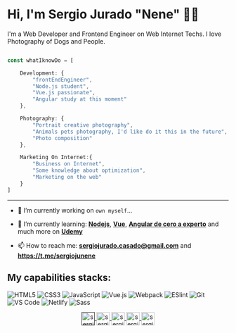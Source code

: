 # Hi, I'm Sergio Jurado "Nene" 👋🏽

I'm a Web Developer and Frontend Engineer on Web Internet Techs. I love Photography of Dogs and People.

```js

const whatIknowDo = [ 

    Development: {
        "frontEndEngineer", 
        "Node.js student",
        "Vue.js passionate",
        "Angular study at this moment"
    },

    Photography: {
        "Portrait creative photography",
        "Animals pets photography, I'd like do it this in the future",
        "Photo composition"
    },

    Marketing On Internet:{
        "Business on Internet",
        "Some knowledge about optimization",
        "Marketing on the web"
    }
]

```
---

- 🔭 I’m currently working on `own myself`...

- 🌱 I’m currently learning: **[Nodejs](https://nodejs.org)**, **[Vue](https//escuelavue.es)**, **[Angular de cero a experto](https://www.udemy.com/course/angular-2-fernando-herrera/)** and much more on **[Udemy](https://www.udemy.com/home/my-courses/learning/)**

- 📫 How to reach me: **<sergiojurado.casado@gmail.com>** and **https://t.me/sergiojunene**


## My capabilities stacks:

![HTML5](https://img.shields.io/badge/-HTML5-%23E44D27?style=flat-square&logo=html5&logoColor=ffffff) ![CSS3](https://img.shields.io/badge/-CSS3-%231572B6?style=flat-square&logo=css3) ![JavaScript](https://img.shields.io/badge/-JavaScript-%23F7DF1C?style=flat-square&logo=javascript&logoColor=000000&labelColor=%23F7DF1C&color=%23FFCE5A) ![Vue.js](https://img.shields.io/badge/-Vue.js-%232c3e50?style=flat-square&logo=Vue.js) ![Webpack](https://img.shields.io/badge/-Webpack-%232C3A42?style=flat-square&logo=webpack) ![ESlint](https://img.shields.io/badge/-ESLint-%234B32C3?style=flat-square&logo=eslint) ![Git](https://img.shields.io/badge/-Git-%23F05032?style=flat-square&logo=git&logoColor=%23ffffff) ![VS Code](https://img.shields.io/badge/-VSCode-%23007ACC?style=flat-square&logo=visual-studio-code) ![Netlify](https://img.shields.io/badge/-Netlify-%2300C7B7?style=flat-square&logo=netlify&logoColor=ffffff) ![Sass](https://img.shields.io/badge/-Sass-%23CC6699?style=flat-square&logo=sass&logoColor=ffffff)


<div align="center">


<a href="" target="blank">
    <img align="center" src="https://cdn.jsdelivr.net/npm/simple-icons@3.0.1/icons/codepen.svg" alt="sergiojunene" height="30" width="30" />
</a>
<a href="https://twitter.com/sergiojunene" target="blank">
    <img align="center" src="https://cdn.jsdelivr.net/npm/simple-icons@3.0.1/icons/twitter.svg" alt="sergiojunene" height="30" width="30" />
</a>
<a href="https://linkedin.com/in/sergiojunene" target="blank">
    <img align="center" src="https://cdn.jsdelivr.net/npm/simple-icons@3.0.1/icons/linkedin.svg" alt="sergiojunene" height="30" width="30" />
</a>
<a href="https://fb.com/sergiojunene" target="blank">
    <img align="center" src="https://cdn.jsdelivr.net/npm/simple-icons@3.0.1/icons/facebook.svg" alt="sergiojunene" height="30" width="30" />
</a>
<a href="https://instagram.com/sergiojunene" target="blank">
    <img align="center" src="https://cdn.jsdelivr.net/npm/simple-icons@3.0.1/icons/instagram.svg" alt="sergiojunene" height="30" width="30" />
</a>

</div>
